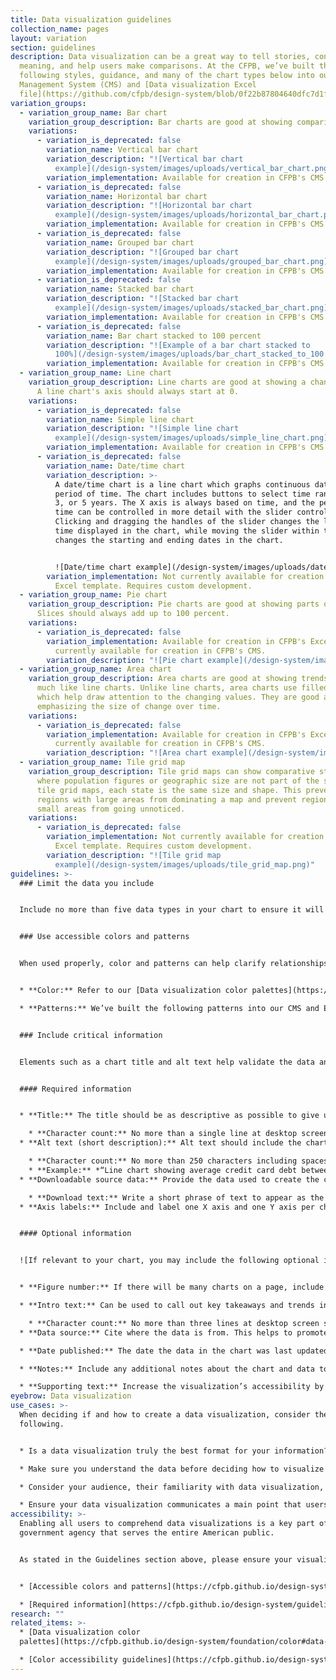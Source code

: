 ```yaml
---
title: Data visualization guidelines
collection_name: pages
layout: variation
section: guidelines
description: Data visualization can be a great way to tell stories, convey
  meaning, and help users make comparisons. At the CFPB, we’ve built the
  following styles, guidance, and many of the chart types below into our Content
  Management System (CMS) and [Data visualization Excel
  file](https://github.com/cfpb/design-system/blob/0f22b87804640dfc7d1f1ae1f6a82ad507e9887c/docs/assets/CFPB%20Excel%20Data%20Samples%20v2.0.xlsx).
variation_groups:
  - variation_group_name: Bar chart
    variation_group_description: Bar charts are good at showing comparisons of discrete items or categories.
    variations:
      - variation_is_deprecated: false
        variation_name: Vertical bar chart
        variation_description: "![Vertical bar chart
          example](/design-system/images/uploads/vertical_bar_chart.png)"
        variation_implementation: Available for creation in CFPB's CMS and Excel template
      - variation_is_deprecated: false
        variation_name: Horizontal bar chart
        variation_description: "![Horizontal bar chart
          example](/design-system/images/uploads/horizontal_bar_chart.png)"
        variation_implementation: Available for creation in CFPB's CMS and Excel template
      - variation_is_deprecated: false
        variation_name: Grouped bar chart
        variation_description: "![Grouped bar chart
          example](/design-system/images/uploads/grouped_bar_chart.png)"
        variation_implementation: Available for creation in CFPB's CMS and Excel template
      - variation_is_deprecated: false
        variation_name: Stacked bar chart
        variation_description: "![Stacked bar chart
          example](/design-system/images/uploads/stacked_bar_chart.png)"
        variation_implementation: Available for creation in CFPB's CMS and Excel template
      - variation_is_deprecated: false
        variation_name: Bar chart stacked to 100 percent
        variation_description: "![Example of a bar chart stacked to
          100%](/design-system/images/uploads/bar_chart_stacked_to_100.png)"
        variation_implementation: Available for creation in CFPB's CMS and Excel template
  - variation_group_name: Line chart
    variation_group_description: Line charts are good at showing a change over time.
      A line chart's axis should always start at 0.
    variations:
      - variation_is_deprecated: false
        variation_name: Simple line chart
        variation_description: "![Simple line chart
          example](/design-system/images/uploads/simple_line_chart.png)"
        variation_implementation: Available for creation in CFPB's CMS and Excel template
      - variation_is_deprecated: false
        variation_name: Date/time chart 
        variation_description: >-
          A date/time chart is a line chart which graphs continuous data over a
          period of time. The chart includes buttons to select time ranges of 1,
          3, or 5 years. The X axis is always based on time, and the period of
          time can be controlled in more detail with the slider control.
          Clicking and dragging the handles of the slider changes the length of
          time displayed in the chart, while moving the slider within the bar
          changes the starting and ending dates in the chart.


          ![Date/time chart example](/design-system/images/uploads/date_time_chart.png)
        variation_implementation: Not currently available for creation in CFPB's CMS or
          Excel template. Requires custom development.
  - variation_group_name: Pie chart
    variation_group_description: Pie charts are good at showing parts of a whole.
      Slices should always add up to 100 percent.
    variations:
      - variation_is_deprecated: false
        variation_implementation: Available for creation in CFPB's Excel template. Not
          currently available for creation in CFPB's CMS.
        variation_description: "![Pie chart example](/design-system/images/uploads/pie_chart.png)"
  - variation_group_name: Area chart
    variation_group_description: Area charts are good at showing trends over time
      much like line charts. Unlike line charts, area charts use filled areas
      which help draw attention to the changing values. They are good at
      emphasizing the size of change over time.
    variations:
      - variation_is_deprecated: false
        variation_implementation: Available for creation in CFPB's Excel template. Not
          currently available for creation in CFPB's CMS.
        variation_description: "![Area chart example](/design-system/images/uploads/area_chart.png)"
  - variation_group_name: Tile grid map
    variation_group_description: Tile grid maps can show comparative state data
      where population figures or geographic size are not part of the story. In
      tile grid maps, each state is the same size and shape. This prevents
      regions with large areas from dominating a map and prevent regions with
      small areas from going unnoticed.
    variations:
      - variation_is_deprecated: false
        variation_implementation: Not currently available for creation in CFPB's CMS or
          Excel template. Requires custom development.
        variation_description: "![Tile grid map
          example](/design-system/images/uploads/tile_grid_map.png)"
guidelines: >-
  ### Limit the data you include 


  Include no more than five data types in your chart to ensure it will be readable and accessible. For example, a line chart should have no more than five lines, and a pie chart should have no more than five slices. If you need to show more than five data types, break your chart into multiple smaller charts.  


  ### Use accessible colors and patterns 


  When used properly, color and patterns can help clarify relationships and differences between data and maintain a consistent brand voice. When used poorly, color and patterns can overwhelm the user, make the data confusing, and break with brand standards. 


  * **Color:** Refer to our [Data visualization color palettes](https://cfpb.github.io/design-system/foundation/color#data-visualization-palettes) and [Color accessibility guidelines](https://cfpb.github.io/design-system/foundation/color#accessibility) when choosing colors for your visualization. 

  * **Patterns:** We’ve built the following patterns into our CMS and Excel template: square dot, round dot, dash, and long dash.


  ### Include critical information 


  Elements such as a chart title and alt text help validate the data and increase comprehension. 


  #### Required information


  * **Title:** The title should be as descriptive as possible to give users a sense of what the chart will be about.  

    * **Character count:** No more than a single line at desktop screen size (approx. 95 characters including spaces) 
  * **Alt text (short description):** Alt text should include the chart type, type of data, and main takeaway. This text will not be visible on the page. Rather, it will be read by a screen reader.  

    * **Character count:** No more than 250 characters including spaces
    * **Example:** *“Line chart showing average credit card debt between June 2018 and September 2019 stayed relatively stable across respondents, whether or not they reported difficulty paying expenses.”*
  * **Downloadable source data:** Provide the data used to create the chart in an Excel or CSV file. Within the file, format the data as a table with header columns for accessibility. Please reference this [table accessibility video](https://www.section508.gov/training/spreadsheets/aed-cop-xlsx05/) for guidance.   

    * **Download text:** Write a short phrase of text to appear as the link text when a user clicks to download the data. The text should succinctly describe the data the file contains so it is clear to a user using a screen reader what they are downloading. 
  * **Axis labels:** Include and label one X axis and one Y axis per chart. 


  #### Optional information


  ![If relevant to your chart, you may include the following optional information. ](/design-system/images/uploads/data_visualization_optional_info.png)


  * **Figure number:** If there will be many charts on a page, include a figure number with each chart. This will appear as text above the chart’s title.

  * **Intro text:** Can be used to call out key takeaways and trends in the chart data. This will help a user understand why they may want to explore the data.

    * **Character count:** No more than three lines at desktop screen size (approx. 250 characters including spaces)
  * **Data source:** Cite where the data is from. This helps to promote trust and validity. Whenever possible, link to the original source. 

  * **Date published:** The date the data in the chart was last updated

  * **Notes:** Include any additional notes about the chart and data to describe aspects such as caveats or inconsistencies with the data. 

  * **Supporting text:** Increase the visualization’s accessibility by further describing it in the main body of text. In addition to text placed within the data visualization itself, describe the chart data, trends, and key takeaways in greater detail in the paragraphs directly following the visualization. This is especially necessary for more complex charts.
eyebrow: Data visualization
use_cases: >-
  When deciding if and how to create a data visualization, consider the
  following. 


  * Is a data visualization truly the best format for your information? Data visualizations can be powerful in showing aspects such as patterns and comparisons. But sometimes data visualization isn’t the best approach, and a well-crafted sentence or table may actually be more impactful in conveying a specific point. 

  * Make sure you understand the data before deciding how to visualize it. For instance, bar charts are good at showing comparisons whereas line charts are good at showing a change over time.  

  * Consider your audience, their familiarity with data visualization, and how much information they need. 

  * Ensure your data visualization communicates a main point that users can easily recognize and walk away with.
accessibility: >-
  Enabling all users to comprehend data visualizations is a key part of being a
  government agency that serves the entire American public.  


  As stated in the Guidelines section above, please ensure your visualization includes the following. 


  * [Accessible colors and patterns](https://cfpb.github.io/design-system/guidelines/data-visualization-guidelines#use-accessible-colors-and-patterns)

  * [Required information](https://cfpb.github.io/design-system/guidelines/data-visualization-guidelines#required-information) including a chart title, alt text, downloadable source data, download text, and axis labels
research: ""
related_items: >-
  * [Data visualization color
  palettes](https://cfpb.github.io/design-system/foundation/color#data-visualization-palettes-1)

  * [Color accessibility guidelines](https://cfpb.github.io/design-system/foundation/color#accessibility)
---
```

